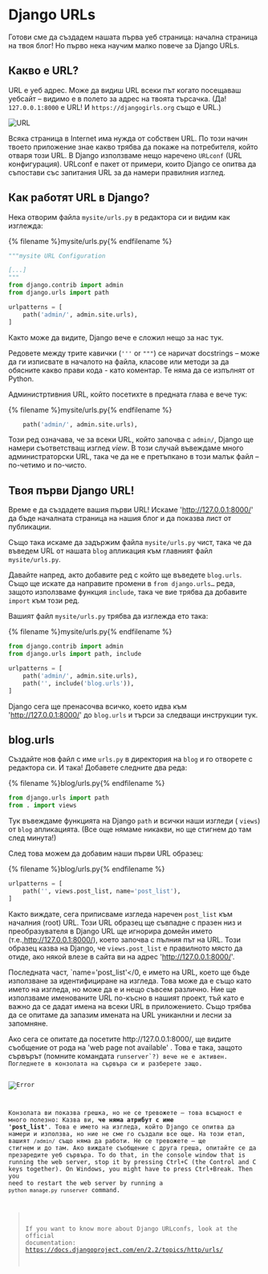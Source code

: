 # Django URLs

Готови сме да създадем нашата първа уеб страница: начална страница на твоя блог! Но първо нека научим малко повече за Django URLs.

## Какво е URL?

URL е уеб адрес. Може да видиш URL всеки път когато посещаваш уебсайт – видимо е в полето за адрес на твоята търсачка. (Да! `127.0.0.1:8000` е URL! И `https://djangogirls.org` също е URL.)

![URL](images/url.png)

Всяка страница в Internet има нужда от собствен URL. По този начин твоето приложение знае какво трябва да покаже на потребителя, който отваря този URL. В Django използваме нещо наречено `URLconf` (URL конфигурация). URLconf е пакет от примери, които Django се опитва да съпостави със запитания URL за да намери правилния изглед.

## Как работят URL в Django?

Нека отворим файла `mysite/urls.py` в редактора си и видим как изглежда:

{% filename %}mysite/urls.py{% endfilename %}

```python
"""mysite URL Configuration

[...]
"""
from django.contrib import admin
from django.urls import path

urlpatterns = [
    path('admin/', admin.site.urls),
]
```

Както може да видите, Django вече е сложил нещо за нас тук.

Редовете между трите кавички (`'''` or `"""`) се наричат docstrings – може да ги изписвате в началото на файла, класове или методи за да обясните какво прави кода - като коментар. Те няма да се изпълнят от Python.

Администртивния URL, който посетихте в предната глава е вече тук:

{% filename %}mysite/urls.py{% endfilename %}

```python
    path('admin/', admin.site.urls),
```

Този ред означава, че за всеки URL, който започва с `admin/`, Django ще намери съответстващ изглед *view*. В този случай въвеждаме много администраторски URL, така че да не е претъпкано в този малък файл – по-четимо и по-чисто.

## Твоя първи Django URL!

Време е да създадете вашия първи URL! Искаме 'http://127.0.0.1:8000/' да бъде началната страница на нашия блог и да показва лист от публикации.

Също така искаме да задържим файла `mysite/urls.py` чист, така че да въведем URL от нашата `blog` апликация към главният файл `mysite/urls.py`.

Давайте напред, акто добавите ред с който ще въведете `blog.urls`. Също ще искате да направите промени в `from django.urls…` реда, защото използваме функция `include`, така че вие трябва да добавите `import` към този ред.

Вашият файл `mysite/urls.py` трябва да изглежда ето така:

{% filename %}mysite/urls.py{% endfilename %}

```python
from django.contrib import admin
from django.urls import path, include

urlpatterns = [
    path('admin/', admin.site.urls),
    path('', include('blog.urls')),
]
```

Django сега ще пренасочва всичко, което идва към 'http://127.0.0.1:8000/' до `blog.urls` и търси за следващи инструкции тук.

## blog.urls

Създайте нов файл с име `urls.py` в директория на `blog` и го отворете с редактора си. И така! Добавете следните два реда:

{% filename %}blog/urls.py{% endfilename %}

```python
from django.urls import path
from . import views
```

Тук въвеждаме функцията на Django `path` и всички наши изгледи ( `views`) от `blog` апликацията. (Все още нямаме никакви, но ще стигнем до там след минута!)

След това можем да добавим наши първи URL образец:

{% filename %}blog/urls.py{% endfilename %}

```python
urlpatterns = [
    path('', views.post_list, name='post_list'),
]
```

Както виждате, сега приписваме изгледа наречен `post_list` към началния (root) URL. Този URL образец ще съвпадне с празен низ и преобразувателя в Django URL ще игнорира домейн името (т.е.,http://127.0.0.1:8000/), което започва с пълния път на URL. Този образец казва на Django, че `views.post_list` е правилното място да отиде, ако някой влезе в сайта ви на адрес 'http://127.0.0.1:8000/'.

Последната част, `name='post_list'</0, е името на URL, което ще бъде използване за идентифициране на изгледа. Това може да е също като името на изгледа, но може да е и нещо съвсем различно. Ние ще използваме именованите URL по-късно в нашият проект, тъй като е важно да се дадат имена на всеки URL в приложението. Също трябва да се опитаме да запазим имената на URL униканлни и лесни за запомняне.</p>

<p>Ако сега се опитате да посетите http://127.0.0.1:8000/, ще видите съобщение от рода на 'web page not available' . Това е така, защото сървърът (помните командата <code>runserver`?) вече не е активен. Погледнете в конзолата на сървъра си и разберете защо.

![Error](images/error1.png)

Конзолата ви показва грешка, но не се тревожете – това всъщност е много полезно: Казва ви, **че няма атрибут с име 'post_list'**. Това е името на изгледа, който Django се опитва да намери и използва, но ние не сме го създали все още. На този етап, вашият `/admin/` също няма да работи. Не се тревожете – ще стигнем и до там. Ако виждате съобщение с друга греша, опитайте се да презаредите уеб сървъра. To do that, in the console window that is running the web server, stop it by pressing Ctrl+C (the Control and C keys together). On Windows, you might have to press Ctrl+Break. Then you need to restart the web server by running a `python manage.py runserver` command.

> If you want to know more about Django URLconfs, look at the official documentation: https://docs.djangoproject.com/en/2.2/topics/http/urls/